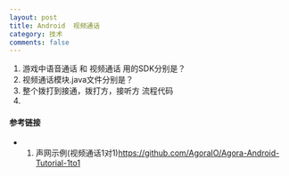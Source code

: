 ```yaml
---
layout: post
title: Android  视频通话
category: 技术
comments: false
---
```





1. 游戏中语音通话 和 视频通话 用的SDK分别是？
2. 视频通话模块.java文件分别是？
3. 整个拨打到接通，拨打方，接听方 流程代码
4. 



#### 参考链接

* 1. 声网示例(视频通话1对1)<https://github.com/AgoraIO/Agora-Android-Tutorial-1to1> 
